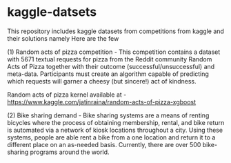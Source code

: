# kaggle-datsets
This repository includes kaggle datasets from competitions from kaggle and their solutions namely 
 Here are the few
 
 (1) Random acts of pizza competition - This competition contains a dataset with 5671 textual requests for pizza from the Reddit community Random Acts of Pizza together with their outcome (successful/unsuccessful) and meta-data. Participants must create an algorithm capable of predicting which requests will garner a cheesy (but sincere!) act of kindness.

Random acts of pizza kernel available at - https://www.kaggle.com/jatinraina/random-acts-of-pizza-xgboost



(2) Bike sharing demand - Bike sharing systems are a means of renting bicycles where the process of obtaining membership, rental, and bike return is automated via a network of kiosk locations throughout a city. Using these systems, people are able rent a bike from a one location and return it to a different place on an as-needed basis. Currently, there are over 500 bike-sharing programs around the world.


